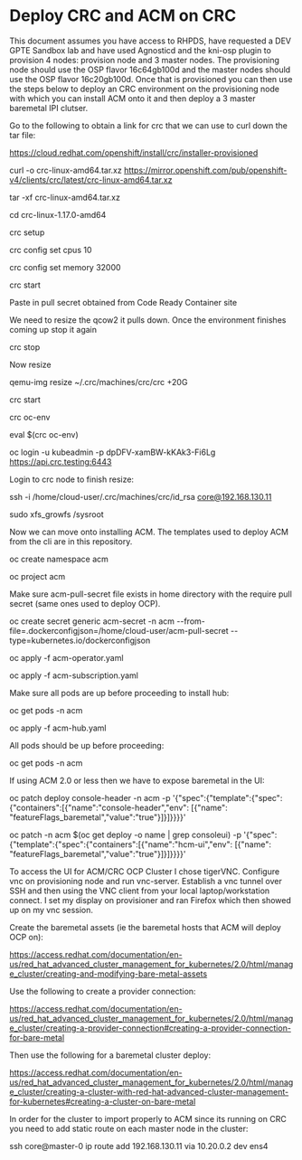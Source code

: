 # Deploy CRC and ACM on CRC

This document assumes you have access to RHPDS, have requested a DEV GPTE Sandbox lab and have used Agnosticd and the kni-osp plugin to provision 4 nodes: provision node and 3 master nodes.   The provisioning node should use the OSP flavor 16c64gb100d and the master nodes should use the OSP flavor 16c20gb100d.  Once that is provisioned you can then use the steps below to deploy an CRC environment on the provisioning node with which you can install ACM onto it and then deploy a 3 master baremetal IPI clutser.

Go to the following to obtain a link for crc that we can use to curl down the tar file:

https://cloud.redhat.com/openshift/install/crc/installer-provisioned

curl -o crc-linux-amd64.tar.xz https://mirror.openshift.com/pub/openshift-v4/clients/crc/latest/crc-linux-amd64.tar.xz

tar -xf crc-linux-amd64.tar.xz

cd crc-linux-1.17.0-amd64

crc setup 

crc config set cpus 10

crc config set memory 32000

crc start

Paste in pull secret obtained from Code Ready Container site

We need to resize the qcow2 it pulls down.  Once the environment finishes coming up stop it again

crc stop

Now resize 

qemu-img resize ~/.crc/machines/crc/crc +20G

crc start

crc oc-env

eval $(crc oc-env)

oc login -u kubeadmin -p dpDFV-xamBW-kKAk3-Fi6Lg https://api.crc.testing:6443

Login to crc node to finish resize:

ssh -i /home/cloud-user/.crc/machines/crc/id_rsa core@192.168.130.11 

sudo xfs_growfs /sysroot

Now we can move onto installing ACM.  The templates used to deploy ACM from the cli are in this repository.

oc create namespace acm

oc project acm

Make sure acm-pull-secret file exists in home directory with the require pull secret (same ones used to deploy OCP).

oc create secret generic acm-secret -n acm --from-file=.dockerconfigjson=/home/cloud-user/acm-pull-secret --type=kubernetes.io/dockerconfigjson

oc apply -f acm-operator.yaml

oc apply -f acm-subscription.yaml

Make sure all pods are up before proceeding to install hub:

oc get pods -n acm 

oc apply -f acm-hub.yaml

All pods should be up before proceeding:

oc get pods -n acm

If using ACM 2.0 or less then we have to expose baremetal in the UI:

oc patch deploy console-header -n acm -p '{"spec":{"template":{"spec":{"containers":[{"name":"console-header","env": [{"name": "featureFlags_baremetal","value":"true"}]}]}}}}'

oc patch -n acm $(oc get deploy -o name | grep consoleui) -p '{"spec":{"template":{"spec":{"containers":[{"name":"hcm-ui","env": [{"name": "featureFlags_baremetal","value":"true"}]}]}}}}'

To access the UI for ACM/CRC OCP Cluster I chose tigerVNC.  Configure vnc on provisioning node and run vnc-server.  Establish a vnc tunnel over SSH and then using the VNC client from your local laptop/workstation connect.  I set my display on provisioner and ran Firefox which then showed up on my vnc session.

Create the baremetal assets (ie the baremetal hosts that ACM will deploy OCP on):

https://access.redhat.com/documentation/en-us/red_hat_advanced_cluster_management_for_kubernetes/2.0/html/manage_cluster/creating-and-modifying-bare-metal-assets

Use the following to create a provider connection:

https://access.redhat.com/documentation/en-us/red_hat_advanced_cluster_management_for_kubernetes/2.0/html/manage_cluster/creating-a-provider-connection#creating-a-provider-connection-for-bare-metal

Then use the following for a baremetal cluster deploy:

https://access.redhat.com/documentation/en-us/red_hat_advanced_cluster_management_for_kubernetes/2.0/html/manage_cluster/creating-a-cluster-with-red-hat-advanced-cluster-management-for-kubernetes#creating-a-cluster-on-bare-metal

In order for the cluster to import properly to ACM since its running on CRC you need to add static route on each master node in the cluster:

ssh core@master-0
ip route add 192.168.130.11 via 10.20.0.2 dev ens4


